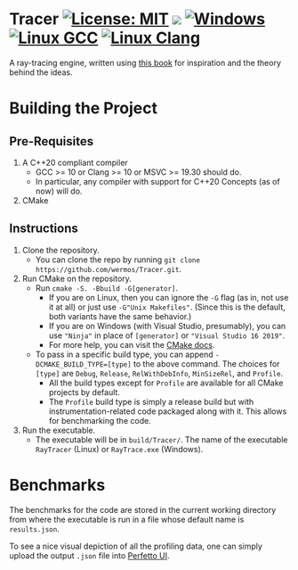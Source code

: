 # Tracer [![License: MIT](https://img.shields.io/badge/License-MIT-yellow.svg)](https://opensource.org/licenses/MIT) [![](https://tokei.rs/b1/github/wermos/Tracer)](https://tokei.rs/b1/github/wermos/Tracer) [![Windows](https://github.com/wermos/Tracer/actions/workflows/windows.yml/badge.svg)](https://github.com/wermos/Tracer/actions/workflows/windows.yml/badge.svg) [![Linux GCC](https://github.com/wermos/Tracer/actions/workflows/linux-gcc.yml/badge.svg)](https://github.com/wermos/Tracer/actions/workflows/linux-gcc.yml/badge.svg) [![Linux Clang](https://github.com/wermos/Tracer/actions/workflows/linux-clang.yml/badge.svg)](https://github.com/wermos/Tracer/actions/workflows/linux-clang.yml/badge.svg)
A ray-tracing engine, written using [this book](https://raytracing.github.io/books/RayTracingInOneWeekend.html) for inspiration and the theory behind the ideas.

# Building the Project

## Pre-Requisites

1. A C++20 compliant compiler
    * GCC >= 10 or Clang >= 10 or MSVC >= 19.30 should do.
    * In particular, any compiler with support for C++20 Concepts (as of now) will do.
2. CMake

## Instructions
1. Clone the repository.
    * You can clone the repo by running `git clone https://github.com/wermos/Tracer.git`.
2. Run CMake on the repository.
    * Run `cmake -S. -Bbuild -G[generator]`.
        - If you are on Linux, then you can ignore the `-G` flag (as in, not use it at all) or just use `-G"Unix Makefiles"`. (Since this is the default, both variants have the same behavior.)
		- If you are on Windows (with Visual Studio, presumably), you can use `"Ninja"` in place of `[generator]` or `"Visual Studio 16 2019"`.
		- For more help, you can visit the [CMake docs](https://cmake.org/cmake/help/latest/manual/cmake-generators.7.html).
	* To pass in a specific build type, you can append `-DCMAKE_BUILD_TYPE=[type]` to the above command. The choices for `[type]` are `Debug`, `Release`, `RelWithDebInfo`, `MinSizeRel`, and `Profile`.
	    - All the build types except for `Profile` are available for all CMake projects by default.
		- The `Profile` build type is simply a release build but with instrumentation-related code packaged along with it. This allows for benchmarking the code.
3. Run the executable.
    * The executable will be in `build/Tracer/`. The name of the executable `RayTracer` (Linux) or `RayTrace.exe` (Windows).

# Benchmarks
The benchmarks for the code are stored in the current working directory from where the executable is run in a file whose default name is `results.json`.

To see a nice visual depiction of all the profiling data, one can simply upload the output `.json` file into [Perfetto UI](https://ui.perfetto.dev/).
